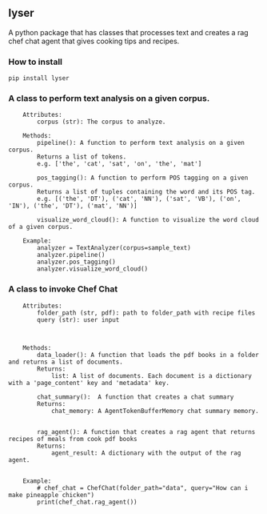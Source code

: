 ## lyser
A python package that has classes that processes text and creates a rag chef chat agent that gives cooking tips and recipes. 


### How to install
`pip install lyser`


### A class to perform text analysis on a given corpus.
        Attributes:
            corpus (str): The corpus to analyze.
            
        Methods:
            pipeline(): A function to perform text analysis on a given corpus.
            Returns a list of tokens.
            e.g. ['the', 'cat', 'sat', 'on', 'the', 'mat']
            
            pos_tagging(): A function to perform POS tagging on a given corpus.
            Returns a list of tuples containing the word and its POS tag.
            e.g. [('the', 'DT'), ('cat', 'NN'), ('sat', 'VB'), ('on', 'IN'), ('the', 'DT'), ('mat', 'NN')]
            
            visualize_word_cloud(): A function to visualize the word cloud of a given corpus.
            
        Example:
            analyzer = TextAnalyzer(corpus=sample_text)
            analyzer.pipeline()
            analyzer.pos_tagging()
            analyzer.visualize_word_cloud()

### A class to invoke Chef Chat
        Attributes:
            folder_path (str, pdf): path to folder_path with recipe files
            query (str): user input
            

            
        Methods:
            data_loader(): A function that loads the pdf books in a folder and returns a list of documents.
            Returns:
                list: A list of documents. Each document is a dictionary with a 'page_content' key and 'metadata' key.
            
            chat_summary():  A function that creates a chat summary 
            Returns:
                chat_memory: A AgentTokenBufferMemory chat summary memory.

            
            rag_agent(): A function that creates a rag agent that returns recipes of meals from cook pdf books 
            Returns:
                agent_result: A dictionary with the output of the rag agent.
            
            
        Example:
            # chef_chat = ChefChat(folder_path="data", query="How can i make pineapple chicken")
            print(chef_chat.rag_agent())